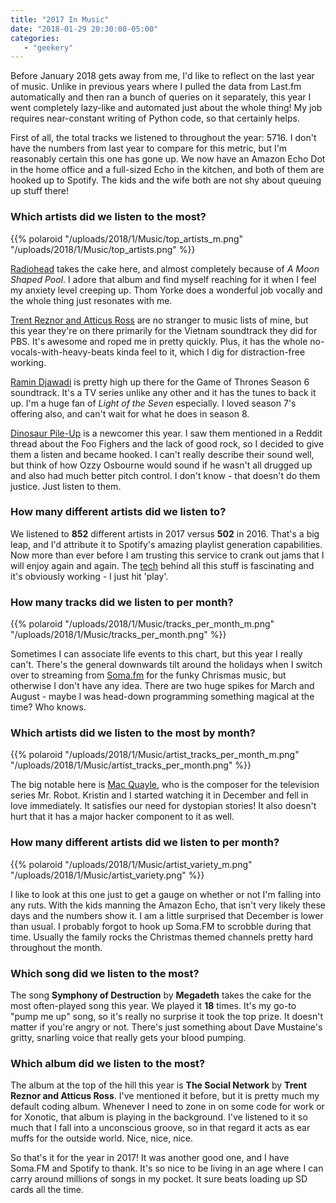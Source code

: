 ```yaml
---
title: "2017 In Music"
date: "2018-01-29 20:30:00-05:00"
categories:
   - "geekery"
---
```

Before January 2018 gets away from me, I'd like to reflect on the last year of music. Unlike
in previous years where I pulled the data from Last.fm automatically and then ran a bunch of 
queries on it separately, this year I went completely lazy-like and automated just about the 
whole thing! My job requires near-constant writing of Python code, so that certainly helps.

First of all, the total tracks we listened to throughout the year: 5716. I don't have the numbers
from last year to compare for this metric, but I'm reasonably certain this one has gone up. We
now have an Amazon Echo Dot in the home office and a full-sized Echo in the kitchen, and both of
them are hooked up to Spotify. The kids and the wife both are not shy about queuing up stuff
there!

### Which artists did we listen to the most?

{{% polaroid
   "/uploads/2018/1/Music/top_artists_m.png"
   "/uploads/2018/1/Music/top_artists.png"
%}}

[Radiohead][Radiohead] takes the cake here, and almost completely because of *A Moon Shaped Pool*. 
I adore that album and find myself reaching for it when I feel my anxiety level creeping up. Thom Yorke
does a wonderful job vocally and the whole thing just resonates with me.

[Trent Reznor and Atticus Ross][TrentAtticus] are no stranger to music lists of mine, but this
year they're on there primarily for the Vietnam soundtrack they did for PBS. It's awesome and
roped me in pretty quickly. Plus, it has the whole no-vocals-with-heavy-beats kinda feel to it,
which I dig for distraction-free working.

[Ramin Djawadi][Ramin Djawadi] is pretty high up there for the Game of Thrones Season 6 soundtrack. It's a TV series
unlike any other and it has the tunes to back it up. I'm a huge fan of *Light of the Seven*
especially. I loved season 7's offering also, and can't wait for what he does in season 8.

[Dinosaur Pile-Up][Dinosaur Pile-Up] is a newcomer this year. I saw them mentioned in a Reddit
thread about the Foo Fighers and the lack of good rock, so I decided to give them a listen and
became hooked. I can't really describe their sound well, but think of how Ozzy Osbourne would sound
if he wasn't all drugged up and also had much better pitch control. I don't know - that doesn't do
them justice. Just listen to them. 

### How many different artists did we listen to?

We listened to **852** different artists in 2017 versus **502** in 2016. That's a big leap, and 
I'd attribute it to Spotify's amazing playlist generation capabilities. Now more than ever before
I am trusting this service to crank out jams that I will enjoy again and again. The [tech][Spotify tech] 
behind all this stuff is fascinating and it's obviously working - I just hit 'play'.

### How many tracks did we listen to per month?

{{% polaroid
   "/uploads/2018/1/Music/tracks_per_month_m.png"
   "/uploads/2018/1/Music/tracks_per_month.png"
%}}

Sometimes I can associate life events to this chart, but this year I really can't. There's
the general downwards tilt around the holidays when I switch over to streaming from [Soma.fm][Soma] 
for the funky Chrismas music, but otherwise I don't have any idea. There are two huge spikes for 
March and August - maybe I was head-down programming something magical at the
time? Who knows.

### Which artists did we listen to the most by month?

{{% polaroid
   "/uploads/2018/1/Music/artist_tracks_per_month_m.png"
   "/uploads/2018/1/Music/artist_tracks_per_month.png"
%}}

The big notable here is [Mac Quayle][Mac Quayle], who is the composer for the television series Mr.
Robot. Kristin and I started watching it in December and fell in love immediately. It satisfies
our need for dystopian stories! It also doesn't hurt that it has a major hacker component to it as
well.

### How many different artists did we listen to per month?

{{% polaroid
   "/uploads/2018/1/Music/artist_variety_m.png"
   "/uploads/2018/1/Music/artist_variety.png"
%}}

I like to look at this one just to get a gauge on whether or not I'm falling into any ruts. With
the kids manning the Amazon Echo, that isn't very likely these days and the numbers show it. I am a
little surprised that December is lower than usual. I probably forgot to hook up Soma.FM to
scrobble during that time. Usually the family rocks the Christmas themed channels pretty hard
throughout the month.

### Which song did we listen to the most?

The song **Symphony of Destruction** by **Megadeth** takes the cake for the most often-played song
this year. We played it **18** times. It's my go-to "pump me up" song, so it's really no surprise it took the top prize.
It doesn't matter if you're angry or not. There's just something about Dave Mustaine's gritty, 
snarling voice that really gets your blood pumping.

### Which album did we listen to the most?

The album at the top of the hill this year is **The Social Network** by **Trent Reznor and Atticus
Ross**. I've mentioned it before, but it is pretty much my default coding album. Whenever I need to
zone in on some code for work or for Xonotic, that album is playing in the background. I've
listened to it so much that I fall into a unconscious groove, so in that regard it acts as ear
muffs for the outside world. Nice, nice, nice.

So that's it for the year in 2017! It was another good one, and I have Soma.FM and Spotify to thank. 
It's so nice to be living in an age where I can carry around millions of songs in my pocket. It
sure beats loading up SD cards all the time.


[Dinosaur Pile-Up]: http://www.dinosaurpileup.com/
[Mac Quayle]: http://macquayle.com/
[Radiohead]: https://www.radiohead.com/deadairspace
[Ramin Djawadi]: https://www.ramindjawadi.com/
[Soma]: http://somafm.com/
[Spotify tech]: https://hackernoon.com/spotifys-discover-weekly-how-machine-learning-finds-your-new-music-19a41ab76efe
[TrentAtticus]: https://www.last.fm/music/Trent+Reznor+and+Atticus+Ross

